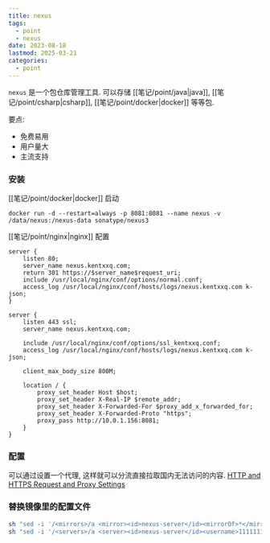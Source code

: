 ```yaml
---
title: nexus
tags:
  - point
  - nexus
date: 2023-08-18
lastmod: 2025-03-21
categories:
  - point
---
```


`nexus` 是一个包仓库管理工具. 可以存储 [[笔记/point/java|java]], [[笔记/point/csharp|csharp]], [[笔记/point/docker|docker]] 等等包.

要点:

- 免费易用
- 用户量大
- 主流支持

### 安装

[[笔记/point/docker|docker]] 启动

```shell
docker run -d --restart=always -p 8081:8081 --name nexus -v /data/nexus:/nexus-data sonatype/nexus3
```

[[笔记/point/nginx|nginx]] 配置

```nginx
server {
    listen 80;
    server_name nexus.kentxxq.com;
    return 301 https://$server_name$request_uri;
    include /usr/local/nginx/conf/options/normal.conf;
    access_log /usr/local/nginx/conf/hosts/logs/nexus.kentxxq.com k-json;
}

server {
    listen 443 ssl;
    server_name nexus.kentxxq.com;

    include /usr/local/nginx/conf/options/ssl_kentxxq.conf;
    access_log /usr/local/nginx/conf/hosts/logs/nexus.kentxxq.com k-json;

    client_max_body_size 800M;

    location / {
        proxy_set_header Host $host;
        proxy_set_header X-Real-IP $remote_addr;
        proxy_set_header X-Forwarded-For $proxy_add_x_forwarded_for;
        proxy_set_header X-Forwarded-Proto "https";
        proxy_pass http://10.0.1.156:8081;
    }
}
```

### 配置

可以通过设置一个代理, 这样就可以分流直接拉取国内无法访问的内容. [HTTP and HTTPS Request and Proxy Settings](https://help.sonatype.com/repomanager3/nexus-repository-administration/http-and-https-request-and-proxy-settings)

### 替换镜像里的配置文件

```sh
sh "sed -i '/<mirrors>/a <mirror><id>nexus-server</id><mirrorOf>*</mirrorOf><name>nexus</name><url>https://1111111111111.com/repository/maven-public/</url><serverId>nexus-server</serverId></mirror>' /usr/share/maven/conf/settings.xml"
sh "sed -i '/<servers>/a <server><id>nexus-server</id><username>1111111111111</username><password>1111111111111</password></server>' /usr/share/maven/conf/settings.xml"
```
